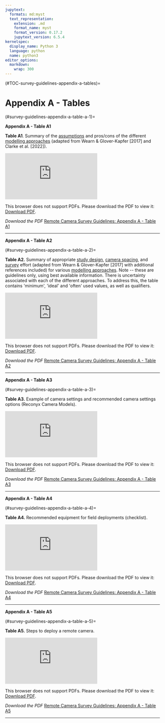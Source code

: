 ```yaml
---
jupytext:
  formats: md:myst
  text_representation:
    extension: .md
    format_name: myst
    format_version: 0.17.2
    jupytext_version: 6.5.4
kernelspec:
  display_name: Python 3
  language: python
  name: python3
editor_options:
  markdown:
    wrap: 300
---
```

(#TOC-survey-guidelines-appendix-a-tables)=
# Appendix A - Tables

(#survey-guidelines-appendix-a-table-a-1)=

**Appendix A - Table A1**

**Table A1**. Summary of the [assumptions](#Mods_Modelling_assumption) and pros/cons of the different [modelling approaches](#Mods_Modelling_approach) (adapted from Wearn & Glover-Kapfer [2017] and Clarke et al. [2022]).

<object data="https://cassstevenson.github.io/RCSC-WildCAM_Remote-Camera-Survey-Guidelines-and-Metadata-Standards/_downloads/23d7c12b59bb42b2ae0ba7101c53382d/AppendixA-Table-A1.pdf" type="application/pdf" width="1120px" height="880px">
    <embed src="https://cassstevenson.github.io/RCSC-WildCAM_Remote-Camera-Survey-Guidelines-and-Metadata-Standards/_downloads/23d7c12b59bb42b2ae0ba7101c53382d/AppendixA-Table-A1.pdf">
        <p>This browser does not support PDFs. Please download the PDF to view it: <a href="https://cassstevenson.github.io/RCSC-WildCAM_Remote-Camera-Survey-Guidelines-and-Metadata-Standards/_downloads/23d7c12b59bb42b2ae0ba7101c53382d/AppendixA-Table-A1.pdf">Download PDF</a>.</p>
    </embed>
</object>  


*Download the PDF*
[Remote Camera Survey Guidelines: Appendix A - Table A1](./files-1_survey-guidelines/tables/AppendixA-Table-A1/AppendixA-Table-A1.pdf)

***  

**Appendix A - Table A2**

(#survey-guidelines-appendix-a-table-a-2)=

**Table A2.** Summary of appropriate [study design](#Hierarch_Survey), [camera spacing](#Camera_spacing), and [survey](#Hierarch_Survey) effort (adapted from Wearn & Glover-Kapfer [2017] with additional references included) for various [modelling approaches](#Mods_Modelling_approach). Note -- these are guidelines only, using best available information. There is uncertainty associated with each of the different approaches. To address this, the table contains 'minimum', 'ideal' and 'often' used values, as well as qualifiers.

<object data="https://cassstevenson.github.io/RCSC-WildCAM_Remote-Camera-Survey-Guidelines-and-Metadata-Standards/_downloads/33173bb5b7afaec23046a04ba326135b/AppendixA-Table-A2.pdf" type="application/pdf" width="1120px" height="880px">
    <embed src="https://cassstevenson.github.io/RCSC-WildCAM_Remote-Camera-Survey-Guidelines-and-Metadata-Standards/_downloads/33173bb5b7afaec23046a04ba326135b/AppendixA-Table-A2.pdf">
        <p>This browser does not support PDFs. Please download the PDF to view it: <a href="https://cassstevenson.github.io/RCSC-WildCAM_Remote-Camera-Survey-Guidelines-and-Metadata-Standards/_downloads/33173bb5b7afaec23046a04ba326135b/AppendixA-Table-A2.pdf">Download PDF</a>.</p>
    </embed>
</object>  


*Download the PDF*
[Remote Camera Survey Guidelines: Appendix A - Table A2](./files-1_survey-guidelines/tables/AppendixA-Table-A2/AppendixA-Table-A2.pdf)

***  

**Appendix A - Table A3**

(#survey-guidelines-appendix-a-table-a-3)=

**Table A3.** Example of camera settings and recommended camera settings options (Reconyx Camera Models).

<object data="https://cassstevenson.github.io/RCSC-WildCAM_Remote-Camera-Survey-Guidelines-and-Metadata-Standards/_downloads/d7ab9a4a030f5ea75703b6dbb217e769/AppendixA-Table-A3.pdf" type="application/pdf" width="1120px" height="880px">
    <embed src="https://cassstevenson.github.io/RCSC-WildCAM_Remote-Camera-Survey-Guidelines-and-Metadata-Standards/_downloads/d7ab9a4a030f5ea75703b6dbb217e769/AppendixA-Table-A3.pdf">
        <p>This browser does not support PDFs. Please download the PDF to view it: <a href="https://cassstevenson.github.io/RCSC-WildCAM_Remote-Camera-Survey-Guidelines-and-Metadata-Standards/_downloads/d7ab9a4a030f5ea75703b6dbb217e769/AppendixA-Table-A3.pdf">Download PDF</a>.</p>
    </embed>
</object>  


*Download the PDF*
[Remote Camera Survey Guidelines: Appendix A - Table A3](./files-1_survey-guidelines/tables/AppendixA-Table-A3/AppendixA-Table-A3.pdf)

***  

**Appendix A - Table A4**

(#survey-guidelines-appendix-a-table-a-4)=

**Table A4.** Recommended equipment for field deployments (checklist).

<object data="https://cassstevenson.github.io/RCSC-WildCAM_Remote-Camera-Survey-Guidelines-and-Metadata-Standards/_downloads/17e6f8480137e3b2354d6a806191ad29/AppendixA-Table-A4.pdf" type="application/pdf" width="880px" height="1120px">
    <embed src="https://cassstevenson.github.io/RCSC-WildCAM_Remote-Camera-Survey-Guidelines-and-Metadata-Standards/_downloads/17e6f8480137e3b2354d6a806191ad29/AppendixA-Table-A4.pdf">
        <p>This browser does not support PDFs. Please download the PDF to view it: <a href="https://cassstevenson.github.io/RCSC-WildCAM_Remote-Camera-Survey-Guidelines-and-Metadata-Standards/_downloads/17e6f8480137e3b2354d6a806191ad29/AppendixA-Table-A4.pdf">Download PDF</a>.</p>
    </embed>
</object>  


*Download the PDF*
[Remote Camera Survey Guidelines: Appendix A - Table A4](./files-1_survey-guidelines/tables/AppendixA-Table-A4/AppendixA-Table-A4.pdf)

***  

**Appendix A - Table A5**

(#survey-guidelines-appendix-a-table-a-5)=

**Table A5.** Steps to deploy a remote camera.

<object data="https://cassstevenson.github.io/RCSC-WildCAM_Remote-Camera-Survey-Guidelines-and-Metadata-Standards/_downloads/84c03bee12f660655bc6cac9895850aa/AppendixA-Table-A5.pdf" type="application/pdf" width="880px" height="1120px">
    <embed src="https://cassstevenson.github.io/RCSC-WildCAM_Remote-Camera-Survey-Guidelines-and-Metadata-Standards/_downloads/84c03bee12f660655bc6cac9895850aa/AppendixA-Table-A5.pdf">
        <p>This browser does not support PDFs. Please download the PDF to view it: <a href="https://cassstevenson.github.io/RCSC-WildCAM_Remote-Camera-Survey-Guidelines-and-Metadata-Standards/_downloads/84c03bee12f660655bc6cac9895850aa/AppendixA-Table-A5.pdf">Download PDF</a>.</p>
    </embed>
</object>  


*Download the PDF*
[Remote Camera Survey Guidelines: Appendix A - Table A5](./files-1_survey-guidelines/tables/AppendixA-Table-A5/AppendixA-Table-A5.pdf)

***  